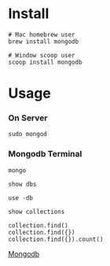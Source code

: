 # Install

```
# Mac homebrew user
brew install mongodb

# Window scoop user
scoop install mongodb
```

# Usage

### On Server
```
sudo mongod
```

### Mongodb Terminal
```
mongo
```

```
show dbs
```
```
use -db
```
```
show collections
```
```
collection.find()
collection.find({})
collection.find({}).count()
```

[Mongodb](https://docs.mongodb.com/getting-started/shell/client/)
